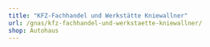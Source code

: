 ```yaml
---
title: "KFZ-Fachhandel und Werkstätte Kniewallner"
url: /gnas/kfz-fachhandel-und-werkstaette-kniewallner/
shop: Autohaus
---
```

